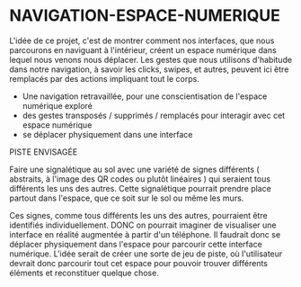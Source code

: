 # NAVIGATION-ESPACE-NUMERIQUE

L'idée de ce projet, c'est de montrer comment nos interfaces, que nous parcourons en naviguant à l'intérieur, créent un espace numérique dans lequel nous venons nous déplacer.
Les gestes que nous utilisons d'habitude dans notre navigation, à savoir les clicks, swipes, et autres, peuvent ici être remplacés par des actions impliquant tout le corps.

- Une navigation retravaillée, pour une conscientisation de l'espace numérique exploré
- des gestes transposés / supprimés / remplacés pour interagir avec cet espace numérique
- se déplacer physiquement dans une interface

PISTE ENVISAGÉE

Faire une signalétique au sol avec une variété de signes différents ( abstraits, à l'image des QR codes ou plutôt linéaires ) qui seraient tous différents les uns des autres. Cette signalétique pourrait prendre place partout dans l'espace, que ce soit sur le sol ou même les murs.

Ces signes, comme tous différents les uns des autres, pourraient être identifiés individuellement.
DONC on pourrait imaginer de visualiser une interface en réalité augmentée à partir d'un téléphone.
Il faudrait donc se déplacer physiquement dans l'espace pour parcourir cette interface numérique.
L'idée serait de créer une sorte de jeu de piste, où l'utilisateur devrait donc parcourir tout cet espace pour pouvoir trouver différents éléments et reconstituer quelque chose.
